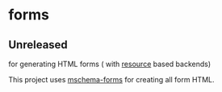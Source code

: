 # forms

## Unreleased

for generating HTML forms ( with [resource](http://github.com/bigcompany/resource) based backends)

This project uses [mschema-forms](http://github.com/mschema/mschema-forms) for creating all form HTML.